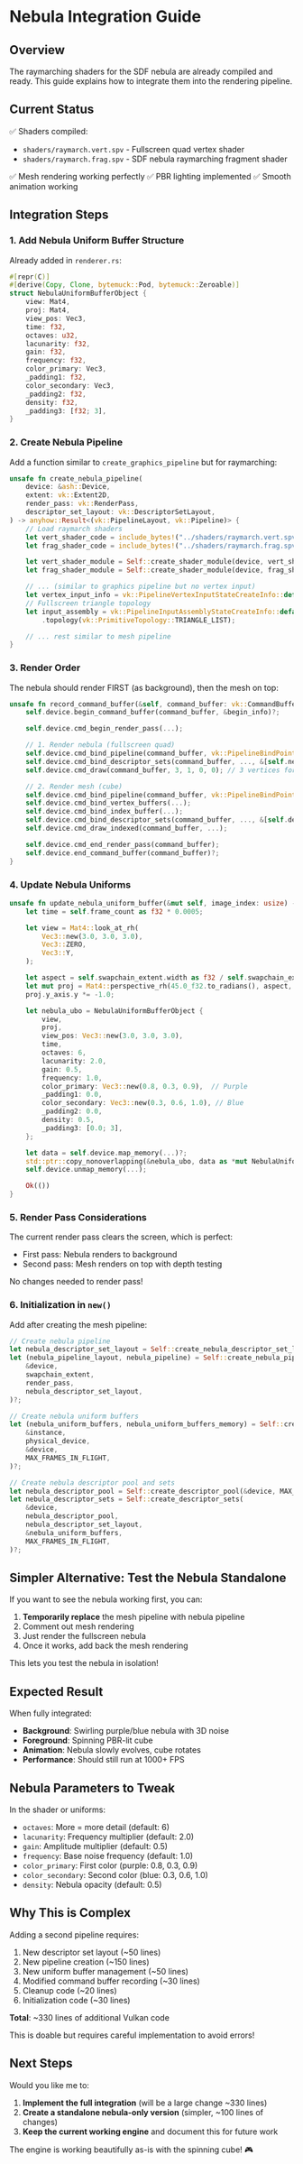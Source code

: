 # Nebula Integration Guide

## Overview
The raymarching shaders for the SDF nebula are already compiled and ready. This guide explains how to integrate them into the rendering pipeline.

## Current Status
✅ Shaders compiled:
- `shaders/raymarch.vert.spv` - Fullscreen quad vertex shader
- `shaders/raymarch.frag.spv` - SDF nebula raymarching fragment shader

✅ Mesh rendering working perfectly
✅ PBR lighting implemented
✅ Smooth animation working

## Integration Steps

### 1. Add Nebula Uniform Buffer Structure
Already added in `renderer.rs`:
```rust
#[repr(C)]
#[derive(Copy, Clone, bytemuck::Pod, bytemuck::Zeroable)]
struct NebulaUniformBufferObject {
    view: Mat4,
    proj: Mat4,
    view_pos: Vec3,
    time: f32,
    octaves: u32,
    lacunarity: f32,
    gain: f32,
    frequency: f32,
    color_primary: Vec3,
    _padding1: f32,
    color_secondary: Vec3,
    _padding2: f32,
    density: f32,
    _padding3: [f32; 3],
}
```

### 2. Create Nebula Pipeline

Add a function similar to `create_graphics_pipeline` but for raymarching:

```rust
unsafe fn create_nebula_pipeline(
    device: &ash::Device,
    extent: vk::Extent2D,
    render_pass: vk::RenderPass,
    descriptor_set_layout: vk::DescriptorSetLayout,
) -> anyhow::Result<(vk::PipelineLayout, vk::Pipeline)> {
    // Load raymarch shaders
    let vert_shader_code = include_bytes!("../shaders/raymarch.vert.spv");
    let frag_shader_code = include_bytes!("../shaders/raymarch.frag.spv");

    let vert_shader_module = Self::create_shader_module(device, vert_shader_code)?;
    let frag_shader_module = Self::create_shader_module(device, frag_shader_code)?;

    // ... (similar to graphics pipeline but no vertex input)
    let vertex_input_info = vk::PipelineVertexInputStateCreateInfo::default();
    // Fullscreen triangle topology
    let input_assembly = vk::PipelineInputAssemblyStateCreateInfo::default()
        .topology(vk::PrimitiveTopology::TRIANGLE_LIST);

    // ... rest similar to mesh pipeline
}
```

### 3. Render Order

The nebula should render FIRST (as background), then the mesh on top:

```rust
unsafe fn record_command_buffer(&self, command_buffer: vk::CommandBuffer, image_index: usize) -> anyhow::Result<()> {
    self.device.begin_command_buffer(command_buffer, &begin_info)?;

    self.device.cmd_begin_render_pass(...);

    // 1. Render nebula (fullscreen quad)
    self.device.cmd_bind_pipeline(command_buffer, vk::PipelineBindPoint::GRAPHICS, self.nebula_pipeline);
    self.device.cmd_bind_descriptor_sets(command_buffer, ..., &[self.nebula_descriptor_sets[...]]);
    self.device.cmd_draw(command_buffer, 3, 1, 0, 0); // 3 vertices for fullscreen triangle

    // 2. Render mesh (cube)
    self.device.cmd_bind_pipeline(command_buffer, vk::PipelineBindPoint::GRAPHICS, self.graphics_pipeline);
    self.device.cmd_bind_vertex_buffers(...);
    self.device.cmd_bind_index_buffer(...);
    self.device.cmd_bind_descriptor_sets(command_buffer, ..., &[self.descriptor_sets[...]]);
    self.device.cmd_draw_indexed(command_buffer, ...);

    self.device.cmd_end_render_pass(command_buffer);
    self.device.end_command_buffer(command_buffer)?;
}
```

### 4. Update Nebula Uniforms

```rust
unsafe fn update_nebula_uniform_buffer(&mut self, image_index: usize) -> anyhow::Result<()> {
    let time = self.frame_count as f32 * 0.0005;

    let view = Mat4::look_at_rh(
        Vec3::new(3.0, 3.0, 3.0),
        Vec3::ZERO,
        Vec3::Y,
    );

    let aspect = self.swapchain_extent.width as f32 / self.swapchain_extent.height as f32;
    let mut proj = Mat4::perspective_rh(45.0_f32.to_radians(), aspect, 0.1, 100.0);
    proj.y_axis.y *= -1.0;

    let nebula_ubo = NebulaUniformBufferObject {
        view,
        proj,
        view_pos: Vec3::new(3.0, 3.0, 3.0),
        time,
        octaves: 6,
        lacunarity: 2.0,
        gain: 0.5,
        frequency: 1.0,
        color_primary: Vec3::new(0.8, 0.3, 0.9),  // Purple
        _padding1: 0.0,
        color_secondary: Vec3::new(0.3, 0.6, 1.0), // Blue
        _padding2: 0.0,
        density: 0.5,
        _padding3: [0.0; 3],
    };

    let data = self.device.map_memory(...)?;
    std::ptr::copy_nonoverlapping(&nebula_ubo, data as *mut NebulaUniformBufferObject, 1);
    self.device.unmap_memory(...);

    Ok(())
}
```

### 5. Render Pass Considerations

The current render pass clears the screen, which is perfect:
- First pass: Nebula renders to background
- Second pass: Mesh renders on top with depth testing

No changes needed to render pass!

### 6. Initialization in `new()`

Add after creating the mesh pipeline:

```rust
// Create nebula pipeline
let nebula_descriptor_set_layout = Self::create_nebula_descriptor_set_layout(&device)?;
let (nebula_pipeline_layout, nebula_pipeline) = Self::create_nebula_pipeline(
    &device,
    swapchain_extent,
    render_pass,
    nebula_descriptor_set_layout,
)?;

// Create nebula uniform buffers
let (nebula_uniform_buffers, nebula_uniform_buffers_memory) = Self::create_uniform_buffers(
    &instance,
    physical_device,
    &device,
    MAX_FRAMES_IN_FLIGHT,
)?;

// Create nebula descriptor pool and sets
let nebula_descriptor_pool = Self::create_descriptor_pool(&device, MAX_FRAMES_IN_FLIGHT)?;
let nebula_descriptor_sets = Self::create_descriptor_sets(
    &device,
    nebula_descriptor_pool,
    nebula_descriptor_set_layout,
    &nebula_uniform_buffers,
    MAX_FRAMES_IN_FLIGHT,
)?;
```

## Simpler Alternative: Test the Nebula Standalone

If you want to see the nebula working first, you can:

1. **Temporarily replace** the mesh pipeline with nebula pipeline
2. Comment out mesh rendering
3. Just render the fullscreen nebula
4. Once it works, add back the mesh rendering

This lets you test the nebula in isolation!

## Expected Result

When fully integrated:
- **Background**: Swirling purple/blue nebula with 3D noise
- **Foreground**: Spinning PBR-lit cube
- **Animation**: Nebula slowly evolves, cube rotates
- **Performance**: Should still run at 1000+ FPS

## Nebula Parameters to Tweak

In the shader or uniforms:
- `octaves`: More = more detail (default: 6)
- `lacunarity`: Frequency multiplier (default: 2.0)
- `gain`: Amplitude multiplier (default: 0.5)
- `frequency`: Base noise frequency (default: 1.0)
- `color_primary`: First color (purple: 0.8, 0.3, 0.9)
- `color_secondary`: Second color (blue: 0.3, 0.6, 1.0)
- `density`: Nebula opacity (default: 0.5)

## Why This is Complex

Adding a second pipeline requires:
1. New descriptor set layout (~50 lines)
2. New pipeline creation (~150 lines)
3. New uniform buffer management (~50 lines)
4. Modified command buffer recording (~30 lines)
5. Cleanup code (~20 lines)
6. Initialization code (~30 lines)

**Total**: ~330 lines of additional Vulkan code

This is doable but requires careful implementation to avoid errors!

## Next Steps

Would you like me to:
1. **Implement the full integration** (will be a large change ~330 lines)
2. **Create a standalone nebula-only version** (simpler, ~100 lines of changes)
3. **Keep the current working engine** and document this for future work

The engine is working beautifully as-is with the spinning cube! 🎮
